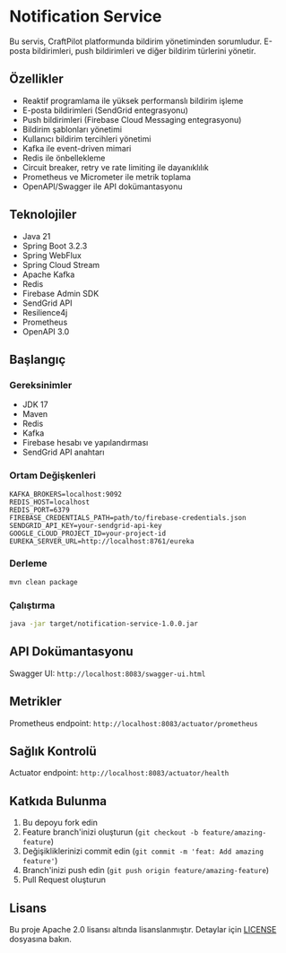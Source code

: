 # Notification Service

Bu servis, CraftPilot platformunda bildirim yönetiminden sorumludur. E-posta bildirimleri, push bildirimleri ve diğer bildirim türlerini yönetir.

## Özellikler

- Reaktif programlama ile yüksek performanslı bildirim işleme
- E-posta bildirimleri (SendGrid entegrasyonu)
- Push bildirimleri (Firebase Cloud Messaging entegrasyonu)
- Bildirim şablonları yönetimi
- Kullanıcı bildirim tercihleri yönetimi
- Kafka ile event-driven mimari
- Redis ile önbellekleme
- Circuit breaker, retry ve rate limiting ile dayanıklılık
- Prometheus ve Micrometer ile metrik toplama
- OpenAPI/Swagger ile API dokümantasyonu

## Teknolojiler

- Java 21
- Spring Boot 3.2.3
- Spring WebFlux
- Spring Cloud Stream
- Apache Kafka
- Redis
- Firebase Admin SDK
- SendGrid API
- Resilience4j
- Prometheus
- OpenAPI 3.0

## Başlangıç

### Gereksinimler

- JDK 17
- Maven
- Redis
- Kafka
- Firebase hesabı ve yapılandırması
- SendGrid API anahtarı

### Ortam Değişkenleri

```properties
KAFKA_BROKERS=localhost:9092
REDIS_HOST=localhost
REDIS_PORT=6379
FIREBASE_CREDENTIALS_PATH=path/to/firebase-credentials.json
SENDGRID_API_KEY=your-sendgrid-api-key
GOOGLE_CLOUD_PROJECT_ID=your-project-id
EUREKA_SERVER_URL=http://localhost:8761/eureka
```

### Derleme

```bash
mvn clean package
```

### Çalıştırma

```bash
java -jar target/notification-service-1.0.0.jar
```

## API Dokümantasyonu

Swagger UI: `http://localhost:8083/swagger-ui.html`

## Metrikler

Prometheus endpoint: `http://localhost:8083/actuator/prometheus`

## Sağlık Kontrolü

Actuator endpoint: `http://localhost:8083/actuator/health`

## Katkıda Bulunma

1. Bu depoyu fork edin
2. Feature branch'inizi oluşturun (`git checkout -b feature/amazing-feature`)
3. Değişikliklerinizi commit edin (`git commit -m 'feat: Add amazing feature'`)
4. Branch'inizi push edin (`git push origin feature/amazing-feature`)
5. Pull Request oluşturun

## Lisans

Bu proje Apache 2.0 lisansı altında lisanslanmıştır. Detaylar için [LICENSE](LICENSE) dosyasına bakın.
